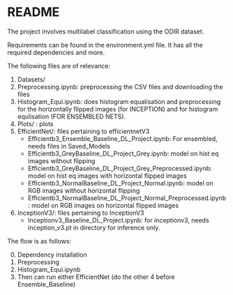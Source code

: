 # README

The project involves multilabel classification using the ODIR dataset.

Requirements can be found in the environment.yml file. It has all the required dependencies and more.

The following files are of relevance:
1. Datasets/
2. Preprocessing.ipynb: preprocessing the CSV files and downloading the files
3. Histogram_Equi.ipynb: does histogram equalisation and preprocessing for the horizontally flipped images (for INCEPTION) and for histogram equlisation (FOR ENSEMBLED NETS).
4. Plots/ : plots
5. EfficientNet/: files pertaining to efficientnetV3
   -  Efficientb3_Ensemble_Baseline_DL_Project.ipynb: For ensembled, needs files in Saved_Models
   -  Efficientb3_GreyBaseline_DL_Project_Grey.ipynb: model on hist eq images without flipping
   -  Efficientb3_GreyBaseline_DL_Project_Grey_Preprocessed.ipynb: model on hist eq images with horizontal flipped images
   -  Efficientb3_NormalBaseline_DL_Project_Normal.ipynb: model on RGB images without horizontal flipping
   -  Efficientb3_NormalBaseline_DL_Project_Normal_Preprocessed.ipynb: model on RGB images on horizontal flipped images
6. InceptionV3/: files pertaining to InceptionV3
   - Inceptionv3_Baseline_DL_Project.ipynb: for inceptionv3, needs inception_v3.pt in directory for inference only.

The flow is as follows:

0. Dependency installation
1. Preprocessing
2. Histogram_Equi.ipynb
3. Then can run either EfficientNet (do the other 4 before Ensemble_Baseline)